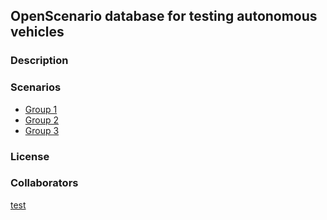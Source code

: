 ## OpenScenario database for testing autonomous vehicles

### Description




### Scenarios

- [Group 1](scenarios/group1/)
- [Group 2](scenarios/group2/)
- [Group 3](scenarios/group3/)

### License


### Collaborators


[test](other.html)
